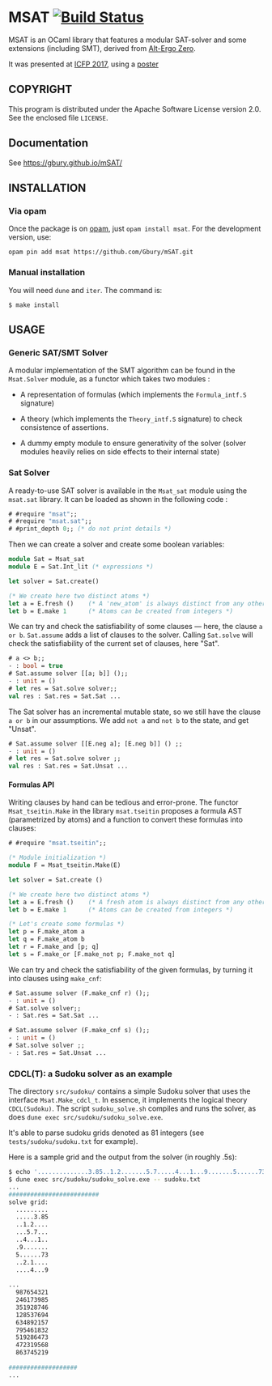 # MSAT  [![Build Status](https://travis-ci.org/Gbury/mSAT.svg?branch=master)](https://travis-ci.org/Gbury/mSAT)

MSAT is an OCaml library that features a modular SAT-solver and some
extensions (including SMT), derived from [Alt-Ergo Zero](http://cubicle.lri.fr/alt-ergo-zero).

It was presented at [ICFP 2017](https://icfp17.sigplan.org/event/ocaml-2017-papers-msat-an-ocaml-sat-solver),
using a [poster](https://github.com/Gbury/mSAT/blob/master/articles/icfp_2017.pdf)


## COPYRIGHT

This program is distributed under the Apache Software License version
2.0. See the enclosed file `LICENSE`.

## Documentation

See https://gbury.github.io/mSAT/

## INSTALLATION

### Via opam

Once the package is on [opam](http://opam.ocaml.org), just `opam install msat`.
For the development version, use:

```
opam pin add msat https://github.com/Gbury/mSAT.git
```

### Manual installation

You will need `dune` and `iter`. The command is:

```
$ make install
```

## USAGE

### Generic SAT/SMT Solver

A modular implementation of the SMT algorithm can be found in the `Msat.Solver` module,
as a functor which takes two modules :

  - A representation of formulas (which implements the `Formula_intf.S` signature)

  - A theory (which implements the `Theory_intf.S` signature) to check consistence of assertions.

  - A dummy empty module to ensure generativity of the solver (solver modules heavily relies on
  side effects to their internal state)

### Sat Solver

A ready-to-use SAT solver is available in the `Msat_sat` module
using the `msat.sat` library. It can be loaded
as shown in the following code :

```ocaml
# #require "msat";;
# #require "msat.sat";;
# #print_depth 0;; (* do not print details *)
```

Then we can create a solver and create some boolean variables:

```ocaml
module Sat = Msat_sat
module E = Sat.Int_lit (* expressions *)

let solver = Sat.create()

(* We create here two distinct atoms *)
let a = E.fresh ()    (* A 'new_atom' is always distinct from any other atom *)
let b = E.make 1      (* Atoms can be created from integers *)
```

We can try and check the satisfiability of some clauses — here, the clause `a or b`.
`Sat.assume` adds a list of clauses to the solver. Calling `Sat.solve`
will check the satisfiability of the current set of clauses, here "Sat".

```ocaml
# a <> b;;
- : bool = true
# Sat.assume solver [[a; b]] ();;
- : unit = ()
# let res = Sat.solve solver;;
val res : Sat.res = Sat.Sat ...
```

The Sat solver has an incremental mutable state, so we still have
the clause `a or b` in our assumptions.
We add `not a` and `not b` to the state, and get "Unsat".

```ocaml
# Sat.assume solver [[E.neg a]; [E.neg b]] () ;;
- : unit = ()
# let res = Sat.solve solver ;;
val res : Sat.res = Sat.Unsat ...
```

#### Formulas API

Writing clauses by hand can be tedious and error-prone.
The functor `Msat_tseitin.Make` in the library `msat.tseitin`
proposes a formula AST (parametrized by
atoms) and a function to convert these formulas into clauses:

```ocaml
# #require "msat.tseitin";;
```

```ocaml
(* Module initialization *)
module F = Msat_tseitin.Make(E)

let solver = Sat.create ()

(* We create here two distinct atoms *)
let a = E.fresh ()    (* A fresh atom is always distinct from any other atom *)
let b = E.make 1      (* Atoms can be created from integers *)

(* Let's create some formulas *)
let p = F.make_atom a
let q = F.make_atom b
let r = F.make_and [p; q]
let s = F.make_or [F.make_not p; F.make_not q]
```

We can try and check the satisfiability of the given formulas, by turning
it into clauses using `make_cnf`:

```ocaml
# Sat.assume solver (F.make_cnf r) ();;
- : unit = ()
# Sat.solve solver;;
- : Sat.res = Sat.Sat ...
```

```ocaml
# Sat.assume solver (F.make_cnf s) ();;
- : unit = ()
# Sat.solve solver ;;
- : Sat.res = Sat.Unsat ...
```

### CDCL(T): a Sudoku solver as an example

The directory `src/sudoku/` contains a simple Sudoku solver that
uses the interface `Msat.Make_cdcl_t`.
In essence, it implements the logical theory `CDCL(Sudoku)`.
The script `sudoku_solve.sh` compiles and runs the solver,
as does `dune exec src/sudoku/sudoku_solve.exe`.

It's able to parse sudoku grids denoted as 81 integers
(see `tests/sudoku/sudoku.txt` for example).

Here is a sample grid and the output from the solver (in roughly .5s):

```sh
$ echo '..............3.85..1.2.......5.7.....4...1...9.......5......73..2.1........4...9' > sudoku.txt
$ dune exec src/sudoku/sudoku_solve.exe -- sudoku.txt
...
#########################
solve grid:
  .........
  .....3.85
  ..1.2....
  ...5.7...
  ..4...1..
  .9.......
  5......73
  ..2.1....
  ....4...9
  
...
  987654321
  246173985
  351928746
  128537694
  634892157
  795461832
  519286473
  472319568
  863745219
  
###################
...
```
